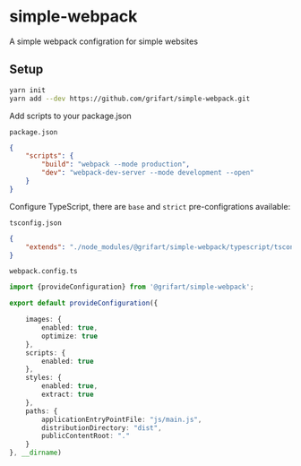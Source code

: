 # simple-webpack

A simple webpack configration for simple websites


## Setup

```bash
yarn init
yarn add --dev https://github.com/grifart/simple-webpack.git
```

Add scripts to your package.json

`package.json`
```json
{
	"scripts": {
		"build": "webpack --mode production",
		"dev": "webpack-dev-server --mode development --open"
	}
}
```

Configure TypeScript, there are `base` and `strict` pre-configrations available:

`tsconfig.json`
```json
{
	"extends": "./node_modules/@grifart/simple-webpack/typescript/tsconfig.base.json"
}
```

`webpack.config.ts`
```typescript
import {provideConfiguration} from '@grifart/simple-webpack';

export default provideConfiguration({

	images: {
		enabled: true,
		optimize: true
	},
	scripts: {
		enabled: true
	},
	styles: {
		enabled: true,
		extract: true
	},
	paths: {
		applicationEntryPointFile: "js/main.js",
		distributionDirectory: "dist",
		publicContentRoot: "."
	}
}, __dirname)

```
